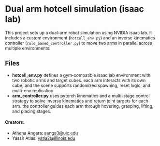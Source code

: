 # Dual arm hotcell simulation (isaac lab)
This project sets up a dual-arm robot simulation using NVIDIA isaac lab. it includes a custom environment (`hotcell_env.py`) and an inverse kinematics controller (`rule_based_controller.py`) to move two arms in parallel across multiple environments.
## Files
- **hotcell_env.py**
  defines a gym-compatible isaac lab environment with two robotic arms and target cubes. each arm interacts with its own cube, and the scene supports randomized spawning, reset logic, and multi-env replication.
- **arm_controller.py**
  uses pytorch kinematics and a multi-stage control strategy to solve inverse kinematics and return joint targets for each arm. the controller guides each arm through hovering, grasping, lifting, and placing stages.

#### Creators:
- Athena Angara: aanga3@uic.edu
- Yassir Atlas: yatla2@illinois.edu
